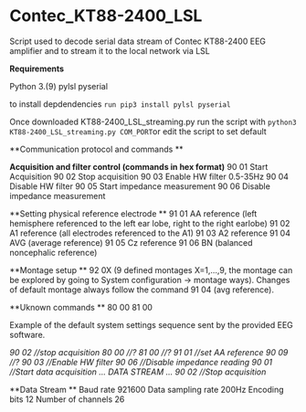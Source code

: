 # Contec_KT88-2400_LSL
Script used to decode serial data stream of Contec KT88-2400 EEG amplifier and to stream it to the local network via LSL

**Requirements**

Python 3.(9)
pylsl
pyserial

to install depdendencies `run pip3 install pylsl pyserial`

Once downloaded KT88-2400_LSL_streaming.py run the script with 
`python3 KT88-2400_LSL_streaming.py COM_PORT`or edit the script to set default 


**Communication protocol and commands
**

**Acquisition and filter control (commands in hex format)**
90 01 Start Acquisition
90 02 Stop acquisition
90 03 Enable HW filter 0.5-35Hz
90 04 Disable HW filter
90 05 Start impedance measurement
90 06 Disable impedance measurement

**Setting physical reference electrode
**
91 01 AA reference (left hemisphere referenced to the left ear lobe, right to the right earlobe)
91 02 A1 reference (all electrodes referenced to the A1)
91 03 A2 reference
91 04 AVG (average reference)
91 05 Cz reference
91 06 BN (balanced noncephalic reference)

**Montage setup
**
92 0X (9 defined montages X=1,...,9, the montage can be explored by going to System configuration -> montage ways). Changes of default montage always follow the command 91 04 (avg reference).


**Uknown commands
**
80 00
81 00

Example of the default system settings sequence sent by the provided EEG software.

*90 02 //stop acquisition
80 00 //?
81 00 //?
91 01 //set AA reference
90 09 //?
90 03 //Enable HW filter
90 06 //Disable impedance reading
90 01 //Start data acquisition
... DATA STREAM ...
90 02 //Stop acquisition*

**Data Stream
**
Baud rate 921600
Data sampling rate 200Hz
Encoding bits 12
Number of channels 26



